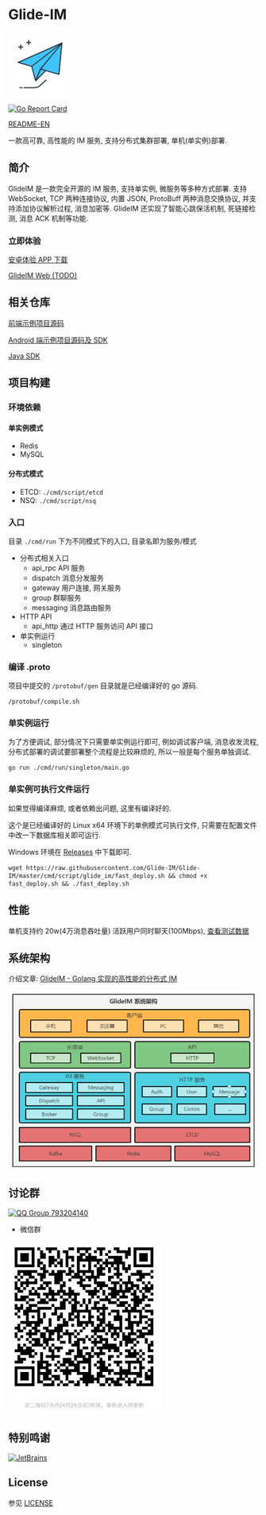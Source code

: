 # Glide-IM

![i](_art/logo.png)

[![Go Report Card](https://goreportcard.com/badge/github.com/dengzii/go_im)](https://goreportcard.com/report/github.com/dengzii/go_im)

[README-EN](README_EN.md)

一款高可靠, 高性能的 IM 服务, 支持分布式集群部署, 单机(单实例)部署.

## 简介

GlideIM 是一款完全开源的 IM 服务, 支持单实例, 微服务等多种方式部署. 支持 WebSocket, TCP 两种连接协议, 内置 JSON, ProtoBuff 两种消息交换协议, 并支持添加协议解析过程, 消息加密等.
GlideIM 还实现了智能心跳保活机制, 死链接检测, 消息 ACK 机制等功能.

### 立即体验

[安卓体验 APP 下载](https://github.com/Glide-IM/Glide-IM-Android/releases)

[GlideIM Web (TODO)](https://github.com/Glide-IM/Glide-IM-Web)

## 相关仓库

[前端示例项目源码](https://github.com/Glide-IM/im_web)

[Android 端示例项目源码及 SDK](https://github.com/Glide-IM/Glide-IM-Android)

[Java SDK](https://github.com/Glide-IM/Glide-IM-Java-SDK)

## 项目构建

### 环境依赖

#### 单实例模式

- Redis
- MySQL

#### 分布式模式

- ETCD: `./cmd/script/etcd`
- NSQ: `./cmd/script/nsq`

### 入口

目录 `./cmd/run` 下为不同模式下的入口, 目录名即为服务/模式

- 分布式相关入口
    - api_rpc API 服务
    - dispatch 消息分发服务
    - gateway 用户连接, 网关服务
    - group 群聊服务
    - messaging 消息路由服务
- HTTP API
    - api_http 通过 HTTP 服务访问 API 接口
- 单实例运行
    - singleton

### 编译 .proto

项目中提交的 `/protobuf/gen` 目录就是已经编译好的 go 源码.

```shell
/protobuf/compile.sh
```

### 单实例运行

为了方便调试, 部分情况下只需要单实例运行即可, 例如调试客户端, 消息收发流程, 分布式部署的调试要部署整个流程是比较麻烦的, 所以一般是每个服务单独调试.

```shell
go run ./cmd/run/singleton/main.go
```

### 单实例可执行文件运行

如果觉得编译麻烦, 或者依赖出问题, 这里有编译好的.

这个是已经编译好的 Linux x64 环境下的单例模式可执行文件, 只需要在配置文件中改一下数据库相关即可运行.

Windows 环境在 [Releases](https://github.com/Glide-IM/Glide-IM/releases) 中下载即可.

```shell
wget https://raw.githubusercontent.com/Glide-IM/Glide-IM/master/cmd/script/glide_im/fast_deploy.sh && chmod +x fast_deploy.sh && ./fast_deploy.sh 
```

## 性能

单机支持约 20w(4万消息吞吐量) 活跃用户同时聊天(100Mbps), [查看测试数据](https://github.com/Glide-IM/Glide-IM/blob/master/doc/performance_test.md)

## 系统架构

介绍文章: [GlideIM - Golang 实现的高性能的分布式 IM](https://github.com/Glide-IM/Glide-IM/blob/master/doc/arch.md)

![i](_art/system_arch.png)

## 讨论群

[![QQ Group 793204140](http://pub.idqqimg.com/wpa/images/group.png)](https://qm.qq.com/cgi-bin/qm/qr?k=PJvSdCQXtAXyBGuOyP-T2CPu9eVNmzls&jump_from=webapi)

- 微信群

![i](_art/wechat-group.png)

## 特别鸣谢

[![JetBrains](https://resources.jetbrains.com/storage/products/company/brand/logos/jb_beam.svg)]( https://jb.gg/OpenSourceSupport)

## License

参见 [LICENSE](LICENSE)
